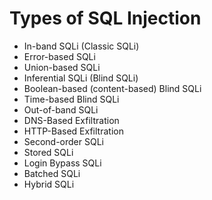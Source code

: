 # Types of SQL Injection
- In-band SQLi (Classic SQLi)
- Error-based SQLi
- Union-based SQLi
- Inferential SQLi (Blind SQLi)
- Boolean-based (content-based) Blind SQLi
- Time-based Blind SQLi
- Out-of-band SQLi
- DNS-Based Exfiltration
- HTTP-Based Exfiltration
- Second-order SQLi
- Stored SQLi
- Login Bypass SQLi
- Batched SQLi
- Hybrid SQLi
